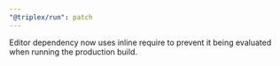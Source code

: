 ```yaml
---
"@triplex/run": patch
---
```


Editor dependency now uses inline require to prevent it being evaluated when
running the production build.
